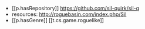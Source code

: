 

- [[p.hasRepository]] https://github.com/sil-quirk/sil-q
- resources:  http://roguebasin.com/index.php/Sil  
- [[p.hasGenre]] [[t.cs.game.roguelike]]
